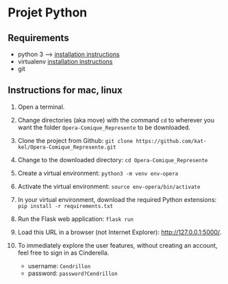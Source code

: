 # Projet Python

## Requirements
* python 3 --> [installation instructions](https://realpython.com/installing-python/)
* virtualenv [installation instructions](https://packaging.python.org/en/latest/guides/installing-using-pip-and-virtual-environments/)
* git

## Instructions for mac, linux

1. Open a terminal.

2. Change directories (aka move) with the command `cd` to wherever you want the folder `Opera-Comique_Represente` to be downloaded. 

3. Clone the project from Github: ```git clone https://github.com/kat-kel/Opera-Comique_Represente.git```

4. Change to the downloaded directory: ```cd Opera-Comique_Represente```

5. Create a virtual environment: ```python3 -m venv env-opera```

6. Activate the virtual environment: ```source env-opera/bin/activate```

7. In your virtual environment, download the required Python extensions: ```pip install -r requirements.txt```

8. Run the Flask web application: ```flask run```

9. Load this URL in a browser (not Internet Explorer): http://127.0.0.1:5000/.

10. To immediately explore the user features, without creating an account, feel free to sign in as Cinderella.
    * username: `Cendrillon`
    * password: `password?Cendrillon`